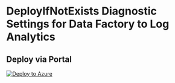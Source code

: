 # DeployIfNotExists Diagnostic Settings for Data Factory to Log Analytics


## Deploy via Portal

[![Deploy to Azure](http://azuredeploy.net/deploybutton.png)](https://portal.azure.com/#blade/Microsoft_Azure_Policy/CreatePolicyDefinitionBlade/uri/https%3A%2F%2Fraw.githubusercontent.com%2Fsixtencyber%2FAzure-Policies%2Fmain%2FLog_Analytics%2F_Deploy_Based_On_Resource_Tag%2Fdata-factory-to-loganalytics-bytag%2Fdeploy-diagnostic-settings-data-factory-to-loganalytics-bytag.json)

